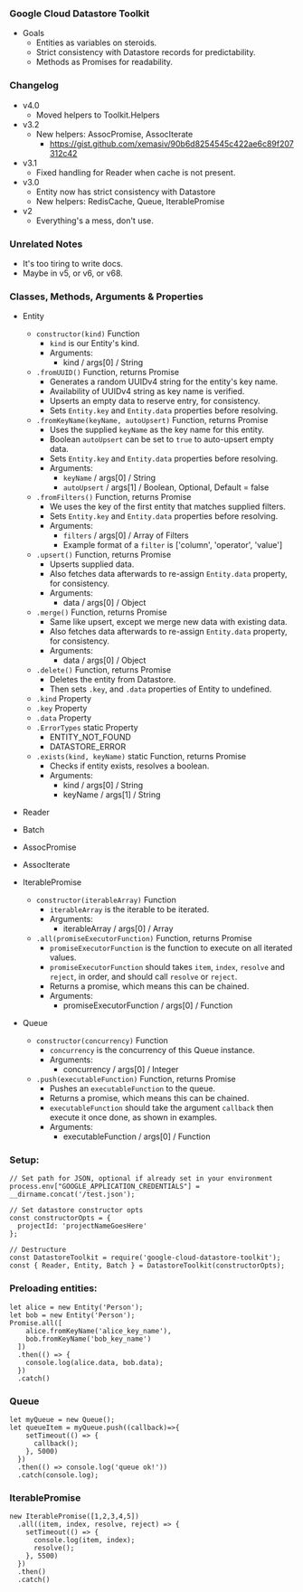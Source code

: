 ### Google Cloud Datastore Toolkit

* Goals
  * Entities as variables on steroids.
  * Strict consistency with Datastore records for predictability.
  * Methods as Promises for readability.

### Changelog

* v4.0
  * Moved helpers to Toolkit.Helpers
* v3.2
  * New helpers: AssocPromise, AssocIterate
    * https://gist.github.com/xemasiv/90b6d8254545c422ae6c89f207312c42
* v3.1
  * Fixed handling for Reader when cache is not present.
* v3.0
  * Entity now has strict consistency with Datastore
  * New helpers: RedisCache, Queue, IterablePromise
* v2
  * Everything's a mess, don't use.

### Unrelated Notes

* It's too tiring to write docs.
* Maybe in v5, or v6, or v68.

### Classes, Methods, Arguments & Properties

* Entity
  * `constructor(kind)` Function
    * `kind` is our Entity's kind.
    * Arguments:
      * kind / args[0] / String
  * `.fromUUID()` Function, returns Promise
    * Generates a random UUIDv4 string for the entity's key name.
    * Availability of UUIDv4 string as key name is verified.
    * Upserts an empty data to reserve entry, for consistency.
    * Sets `Entity.key` and `Entity.data` properties before resolving.
  * `.fromKeyName(keyName, autoUpsert)` Function, returns Promise
    * Uses the supplied `keyName` as the key name for this entity.
    * Boolean `autoUpsert` can be set to `true` to auto-upsert empty data.
    * Sets `Entity.key` and `Entity.data` properties before resolving.
    * Arguments:
      * `keyName` / args[0] / String
      * `autoUpsert` / args[1] / Boolean, Optional, Default = false
  * `.fromFilters()` Function, returns Promise
    * We uses the key of the first entity that matches supplied filters.
    * Sets `Entity.key` and `Entity.data` properties before resolving.
    * Arguments:
      * `filters` / args[0] / Array of Filters
      * Example format of a `filter` is ['column', 'operator', 'value']
  * `.upsert()` Function, returns Promise
    * Upserts supplied data.
    * Also fetches data afterwards to re-assign `Entity.data` property, for consistency.
    * Arguments:
      * data / args[0] / Object
  * `.merge()` Function, returns Promise
    * Same like upsert, except we merge new data with existing data.
    * Also fetches data afterwards to re-assign `Entity.data` property, for consistency.
    * Arguments:
      * data / args[0] / Object
  * `.delete()` Function, returns Promise
    * Deletes the entity from Datastore.
    * Then sets `.key`, and `.data` properties of Entity to undefined.
  * `.kind` Property
  * `.key` Property
  * `.data` Property
  * `.ErrorTypes` static Property
    * ENTITY_NOT_FOUND
    * DATASTORE_ERROR
  * `.exists(kind, keyName)` static Function, returns Promise
    * Checks if entity exists, resolves a boolean.
    * Arguments:
      * kind / args[0] / String
      * keyName / args[1] / String

* Reader
* Batch

* AssocPromise
* AssocIterate

* IterablePromise
  * `constructor(iterableArray)` Function
    * `iterableArray` is the iterable to be iterated.
    * Arguments:
      * iterableArray / args[0] / Array
  * `.all(promiseExecutorFunction)` Function, returns Promise
    * `promiseExecutorFunction` is the function to execute on all iterated values.
    * `promiseExecutorFunction` should takes `item`, `index`, `resolve` and `reject`, in order, and should call `resolve` or `reject`.
    * Returns a promise, which means this can be chained.
    * Arguments:
      * promiseExecutorFunction / args[0] / Function
* Queue
  * `constructor(concurrency)` Function
    * `concurrency` is the concurrency of this Queue instance.
    * Arguments:
      * concurrency / args[0] / Integer
  * `.push(executableFunction)` Function, returns Promise
    * Pushes an `executableFunction` to the queue.
    * Returns a promise, which means this can be chained.
    * `executableFunction` should take the argument `callback` then execute it once done, as shown in examples.
    * Arguments:
      * executableFunction / args[0] / Function

### Setup:

```
// Set path for JSON, optional if already set in your environment
process.env["GOOGLE_APPLICATION_CREDENTIALS"] = __dirname.concat('/test.json');

// Set datastore constructor opts
const constructorOpts = {
  projectId: 'projectNameGoesHere'
};

// Destructure
const DatastoreToolkit = require('google-cloud-datastore-toolkit');
const { Reader, Entity, Batch } = DatastoreToolkit(constructorOpts);
```

### Preloading entities:

```
let alice = new Entity('Person');
let bob = new Entity('Person');
Promise.all([
    alice.fromKeyName('alice_key_name'),
    bob.fromKeyName('bob_key_name')
  ])
  .then(() => {
    console.log(alice.data, bob.data);
  })
  .catch()
```

### Queue

```
let myQueue = new Queue();
let queueItem = myQueue.push((callback)=>{
    setTimeout(() => {
      callback();
    }, 5000)
  })
  .then(() => console.log('queue ok!'))
  .catch(console.log);
```

### IterablePromise

```
new IterablePromise([1,2,3,4,5])
  .all((item, index, resolve, reject) => {
    setTimeout(() => {
      console.log(item, index);
      resolve();
    }, 5500)
  })
  .then()
  .catch()
```
